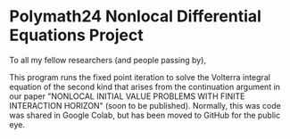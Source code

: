 # Polymath24 Nonlocal Differential Equations Project

To all my fellow researchers (and people passing by), 

This program runs the fixed point iteration to solve the Volterra integral equation of the second kind that arises from the continuation argument in our paper "NONLOCAL INITIAL VALUE PROBLEMS WITH FINITE
INTERACTION HORIZON" (soon to be published). Normally, this was code was shared in Google Colab, but has been moved to GitHub for the public eye.

